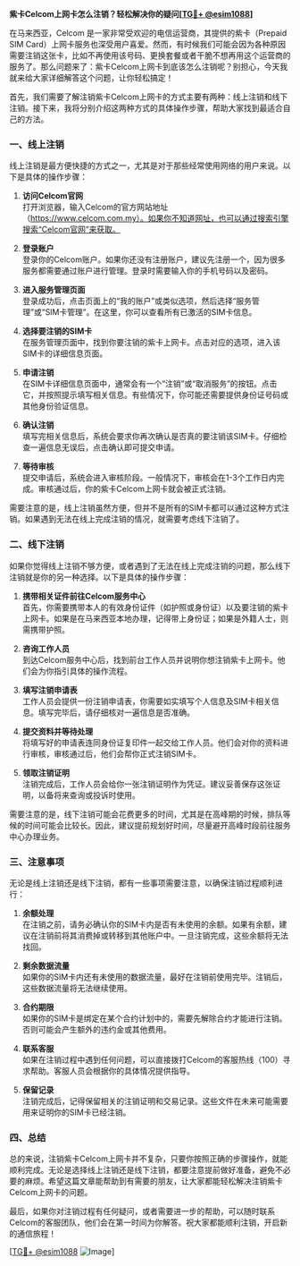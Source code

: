 **紫卡Celcom上网卡怎么注销？轻松解决你的疑问[[TG💪+ @esim1088](https://t.me/s/esim1088)]**

在马来西亚，Celcom 是一家非常受欢迎的电信运营商，其提供的紫卡（Prepaid SIM Card）上网卡服务也深受用户喜爱。然而，有时候我们可能会因为各种原因需要注销这张卡，比如不再使用该号码、更换套餐或者干脆不想再用这个运营商的服务了。那么问题来了：紫卡Celcom上网卡到底该怎么注销呢？别担心，今天我就来给大家详细解答这个问题，让你轻松搞定！

首先，我们需要了解注销紫卡Celcom上网卡的方式主要有两种：线上注销和线下注销。接下来，我将分别介绍这两种方式的具体操作步骤，帮助大家找到最适合自己的方法。

### **一、线上注销**

线上注销是最方便快捷的方式之一，尤其是对于那些经常使用网络的用户来说。以下是具体的操作步骤：

1. **访问Celcom官网**  
   打开浏览器，输入Celcom的官方网站地址（https://www.celcom.com.my）。如果你不知道网址，也可以通过搜索引擎搜索“Celcom官网”来获取。

2. **登录账户**  
   登录你的Celcom账户。如果你还没有注册账户，建议先注册一个，因为很多服务都需要通过账户进行管理。登录时需要输入你的手机号码以及密码。

3. **进入服务管理页面**  
   登录成功后，点击页面上的“我的账户”或类似选项，然后选择“服务管理”或“SIM卡管理”。在这里，你可以查看所有已激活的SIM卡信息。

4. **选择要注销的SIM卡**  
   在服务管理页面中，找到你要注销的紫卡上网卡。点击对应的选项，进入该SIM卡的详细信息页面。

5. **申请注销**  
   在SIM卡详细信息页面中，通常会有一个“注销”或“取消服务”的按钮。点击它，并按照提示填写相关信息。有些情况下，你可能还需要提供身份证号码或其他身份验证信息。

6. **确认注销**  
   填写完相关信息后，系统会要求你再次确认是否真的要注销该SIM卡。仔细检查一遍信息无误后，点击确认即可提交申请。

7. **等待审核**  
   提交申请后，系统会进入审核阶段。一般情况下，审核会在1-3个工作日内完成。审核通过后，你的紫卡Celcom上网卡就会被正式注销。

需要注意的是，线上注销虽然方便，但并不是所有的SIM卡都可以通过这种方式注销。如果遇到无法在线上完成注销的情况，就需要考虑线下注销了。

### **二、线下注销**

如果你觉得线上注销不够方便，或者遇到了无法在线上完成注销的问题，那么线下注销就是你的另一种选择。以下是具体的操作步骤：

1. **携带相关证件前往Celcom服务中心**  
   首先，你需要携带本人的有效身份证件（如护照或身份证）以及要注销的紫卡上网卡。如果是在马来西亚本地办理，记得带上身份证；如果是外籍人士，则需携带护照。

2. **咨询工作人员**  
   到达Celcom服务中心后，找到前台工作人员并说明你想注销紫卡上网卡。他们会为你指引具体的操作流程。

3. **填写注销申请表**  
   工作人员会提供一份注销申请表，你需要如实填写个人信息及SIM卡相关信息。填写完毕后，请仔细核对一遍信息是否准确。

4. **提交资料并等待处理**  
   将填写好的申请表连同身份证复印件一起交给工作人员。他们会对你的资料进行审核，审核通过后，他们会帮你正式注销SIM卡。

5. **领取注销证明**  
   注销完成后，工作人员会给你一张注销证明作为凭证。建议妥善保存这张证明，以备将来查询或投诉时使用。

需要注意的是，线下注销可能会花费更多的时间，尤其是在高峰期的时候，排队等候的时间可能会比较长。因此，建议提前规划好时间，尽量避开高峰时段前往服务中心办理业务。

### **三、注意事项**

无论是线上注销还是线下注销，都有一些事项需要注意，以确保注销过程顺利进行：

1. **余额处理**  
   在注销之前，请务必确认你的SIM卡内是否有未使用的余额。如果有余额，建议在注销前将其消费掉或转移到其他账户中。一旦注销完成，这些余额将无法找回。

2. **剩余数据流量**  
   如果你的SIM卡内还有未使用的数据流量，最好在注销前使用完毕。注销后，这些数据流量将无法继续使用。

3. **合约期限**  
   如果你的SIM卡是绑定在某个合约计划中的，需要先解除合约才能进行注销。否则可能会产生额外的违约金或其他费用。

4. **联系客服**  
   如果在注销过程中遇到任何问题，可以直接拨打Celcom的客服热线（100）寻求帮助。客服人员会根据你的具体情况提供指导。

5. **保留记录**  
   注销完成后，记得保留相关的注销证明和交易记录。这些文件在未来可能需要用来证明你的SIM卡已经注销。

### **四、总结**

总的来说，注销紫卡Celcom上网卡并不复杂，只要你按照正确的步骤操作，就能顺利完成。无论是选择线上注销还是线下注销，都要注意提前做好准备，避免不必要的麻烦。希望这篇文章能帮助到有需要的朋友，让大家都能轻松解决注销紫卡Celcom上网卡的问题。

最后，如果你对注销过程有任何疑问，或者需要进一步的帮助，可以随时联系Celcom的客服团队，他们会在第一时间为你解答。祝大家都能顺利注销，开启新的通信旅程！

[[TG💪+ @esim1088](https://t.me/s/esim1088) ![Image](https://i.postimg.cc/4NQfJmqS/Snipaste-2025-05-13-00-14-12.png)]
